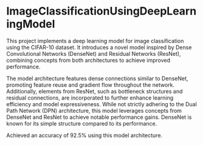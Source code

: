 # ImageClassificationUsingDeepLearningModel

This project implements a deep learning model for image classification using the CIFAR-10 dataset. It introduces a novel model inspired by Dense Convolutional Networks (DenseNet) and Residual Networks (ResNet), combining concepts from both architectures to achieve improved performance. 

The model architecture features dense connections similar to DenseNet, promoting feature reuse and gradient flow throughout the network.
Additionally, elements from ResNet, such as bottleneck structures and residual connections, are incorporated to further enhance learning efficiency and model expressiveness. While not strictly adhering to the Dual Path Network (DPN) architecture, this model leverages concepts from DenseNet and ResNet to achieve notable performance gains. DenseNet is known for its simple structure compared to its performance.

Achieved an accuracy of 92.5% using this model architecture.
